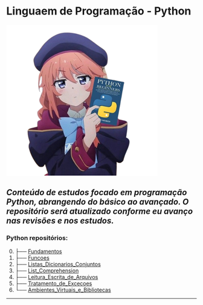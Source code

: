 
# Linguaem de Programação - Python

<img src="/Python/img_anime_py.png" width="400">

## *Conteúdo de estudos focado em programação Python, abrangendo do básico ao avançado. O repositório será atualizado conforme eu avanço nas revisões e nos estudos.*


### Python repositórios:

0. ├── [Fundamentos](https://github.com/ArielRiello/Estudos_Python_Data_Eng/tree/main/Python/00_Fundamentos)
1. ├── [Funcoes](https://github.com/ArielRiello/Estudos_Python_Data_Eng/tree/main/Python/01_Funcoes)
2. ├── [Listas_Dicionarios_Conjuntos](https://github.com/ArielRiello/Estudos_Python_Data_Eng/tree/main/Python/02_Listas_Dicionarios_Conjuntos)
3. ├── [List_Comprehension](https://github.com/ArielRiello/Estudos_Python_Data_Eng/tree/main/Python/03_List_Comprehension)
4. ├── [Leitura_Escrita_de_Arquivos](https://github.com/ArielRiello/Estudos_Python_Data_Eng/tree/main/Python/04_Leitura_Escrita_de_Arquivos)
5. ├── [Tratamento_de_Excecoes](https://github.com/ArielRiello/Estudos_Python_Data_Eng/tree/main/Python/05_Tratamento_de_Excecoes)
6. └── [Ambientes_Virtuais_e_Bibliotecas](https://github.com/ArielRiello/Estudos_Python_Data_Eng/tree/main/Python/06_Ambientes_Virtuais_e_Bibliotecas)
   
---